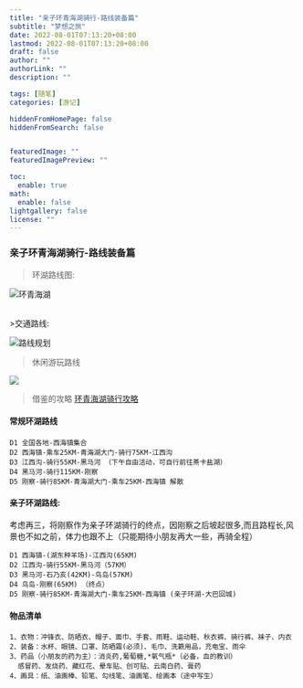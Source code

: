 ```yaml
---
title: "亲子环青海湖骑行-路线装备篇"
subtitle: "梦想之旅"
date: 2022-08-01T07:13:20+08:00
lastmod: 2022-08-01T07:13:20+08:00
draft: false
author: ""
authorLink: ""
description: ""

tags: [随笔]
categories: [游记]

hiddenFromHomePage: false
hiddenFromSearch: false


featuredImage: ""
featuredImagePreview: ""

toc:
  enable: true
math:
  enable: false
lightgallery: false
license: ""
---
```





### 亲子环青海湖骑行-路线装备篇

>环湖路线图:

<!-- ![青海湖环游](https://mmbiz.qpic.cn/mmbiz_png/JlEzsWtnYoMib1UiamI1p4AGicic4DPpqoXwE71YQAyH2AvGzv78nbymF9DYciaZ03mW6zDHPwv8N5TwPnOVrM5tYEQ/640?wx_fmt=png&wxfrom=5&wx_lazy=1&wx_co=1) -->
![环青海湖](https://cdn.staticaly.com/gh/justkids2018/cdn@main/tool/20220803150327.jpeg)



</BR>
>交通路线:


![路线规划](https://pic1.zhimg.com/80/v2-f956ff0589cf356646c859b9ae4b48bc_1440w.jpg)


>休闲游玩路线

![](https://pic3.zhimg.com/80/v2-42e44bb4150a3aec4a07207a77fe7692_1440w.jpg)


>借鉴的攻略
[环青海湖骑行攻略](https://zhuanlan.zhihu.com/p/362067297)
#### 常规环湖路线
```
D1 全国各地-西海镇集合
D2 西海镇-乘车25KM-青海湖大门-骑行75KM-江西沟
D3 江西沟-骑行55KM-黑马河 （下午自由活动，可自行前往茶卡盐湖）
D4 黑马河-骑行115KM-刚察
D5 刚察-骑行85KM-青海湖大门-乘车25KM-西海镇 解散
```

#### 亲子环湖路线:

考虑再三，将刚察作为亲子环湖骑行的终点，因刚察之后坡起很多,而且路程长,风景也不如之前，体力也跟不上（只能期待小朋友再大一些，再骑全程）
```
D1 西海镇-(湖东种羊场)-江西沟(65KM)
D2 江西沟-骑行55KM-黑马河（57KM） 
D3 黑马河-石乃亥(42KM)-鸟岛(57KM)
D4 鸟岛-刚察(65KM) （终点）
D5 刚察-骑行85KM-青海湖大门-乘车25KM-西海镇 (亲子环湖-大巴回城)
```

#### 物品清单
```
1、衣物：冲锋衣、防晒衣、帽子、面巾、手套、雨鞋、运动鞋、秋衣裤、骑行裤、袜子、内衣
2、装备：水杯、眼镜、口罩、防晒霜(必须)、毛巾、洗簌用品，充电宝、雨伞
3、药品（小朋友的药为主）：消炎药,葡萄糖,*氧气瓶*（必备，血的教训）
  感冒药、发烧药、藏红花、晕车贴、创可贴、云南白药、膏药
4、画具：纸、油画棒、铅笔、勾线笔、油画笔、绘画本（途中写生）
```

